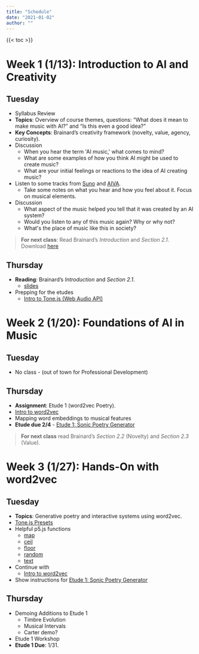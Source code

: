 ```yaml
---
title: "Schedule"
date: "2021-01-02"
author: ""
---
```


{{< toc >}}

# Week 1 (1/13): Introduction to AI and Creativity

## Tuesday

- Syllabus Review
- **Topics**: Overview of course themes, questions: “What does it mean to make music with AI?” and “Is this even a good idea?”
- **Key Concepts**: Brainard’s creativity framework (novelty, value, agency, curiosity).
- Discussion
  - When you hear the term 'AI music,' what comes to mind?
  - What are some examples of how you think AI might be used to create music?
  - What are your initial feelings or reactions to the idea of AI creating music?
- Listen to some tracks from [Suno](https://suno.com/) and [AIVA](https://www.aiva.ai/).
  - Take some notes on what you hear and how you feel about it. Focus on musical elements. 
- Discussion
  - What aspect of the music helped you tell that it was created by an AI system?
  - Would you listen to any of this music again? Why or why not?
  - What's the place of music like this in society?


> **For next class**: Read Brainard’s *Introduction* and *Section 2.1*. 
> Download [here](https://philpapers.org/archive/BRATCC-9.pdf)

## Thursday 

- **Reading**: Brainard’s *Introduction* and *Section 2.1*.
  - [slides](../lectures/week-1/brainard-intro-2.1/)
- Prepping for the etudes
  - [Intro to Tone.js (Web Audio API)](../lectures/week-1/tonejs-intro) 

# Week 2 (1/20): Foundations of AI in Music

## Tuesday

- No class - (out of town for Professional Development)

<!-- - **Topics**: GOFAI techniques (rule-based systems, algorithmic composition) and their relevance today.
- **Activity**: Analyze algorithmic compositions for novelty. -->
  
## Thursday

- **Assignment**: Etude 1 (word2vec Poetry).
- [Intro to word2vec](../lectures/week-2/word2vec-intro)
- Mapping word embeddings to musical features
- **Etude due 2/4** - [Etude 1: Sonic Poetry Generator](../projects#etude-1-sonic-poetry-generator)
  
> **For next class** read Brainard’s *Section 2.2* (Novelty) and *Section 2.3* (Value).

# Week 3 (1/27): Hands-On with word2vec

## Tuesday 

- **Topics**: Generative poetry and interactive systems using word2vec.
- [Tone.js Presets](https://www.guitarland.com/MusicTheoryWithToneJS/Presets-gh-pages/)
- Helpful p5.js functions 
  - [map](https://p5js.org/reference/p5/map/)
  - [ceil](https://p5js.org/reference/p5/ceil)
  - [floor](https://p5js.org/reference/p5/floor)
  - [random](https://p5js.org/reference/p5/random)
  - [text](https://p5js.org/reference/p5/text)
- Continue with 
  - [Intro to word2vec](../lectures/week-2/word2vec-intro)
- Show instructions for [Etude 1: Sonic Poetry Generator](../projects#etude-1-sonic-poetry-generator)

## Thursday

- Demoing Additions to Etude 1
  - Timbre Evolution
  - Musical Intervals
  - Carter demo? 
- Etude 1 Workshop
- **Etude 1 Due**: 1/31.
  
<!-- - **Assignment**: Reflection: "What is creativity in AI systems?" -->
<!--   
## **Week 4 (2/3): Machine Learning for Music**
- **Topics**: MIR techniques (k-NN, SVM, HMM) and applications in feature extraction and classification.
- **Key Concepts**: Agency in creative tasks.
- **Activity**: Discuss whether classifiers exhibit intentionality or reflect human agency.
- **Reading**: Brainard’s *Section 2.4* (Agency).
- **Assignment**: Etude 2 (Genre Classifier and Audio Mosaic).
  
## **Week 5 (2/10): Audio Feature Extraction and Classification**
- **Topics**: Extracting timbre, pitch, and rhythm features; training classifiers for genre identification.
- **Key Concepts**: Agency and ethical implications of automated systems.
- **Activity**: Debate: “Does automation devalue human musicianship?”
- **Reading**: Supplemental article on copyright and AI.
  

## **Week 6 (2/17): Creative Audio Manipulation**
- **Topics**: Audio mosaics and collage-making techniques.
- **Key Concepts**: Curiosity as a condition for creativity; copyright and ownership issues.
- **Activity**: Discuss ethical challenges in AI-generated works.
- **Etude 2 Due**: 2/16.
- **Class Presentations**: Mosaic outputs.
  
## **Week 7 (2/24): Interactive Machine Learning and HCI**
- **Topics**: Wekinator and humans-in-the-loop systems.
- **Key Concepts**: Human agency in collaborative systems; impact of AI on musicians.
- **Activity**: Analyze AI-generated works for balance between human and AI contributions.
- **Reading**: Brainard’s *Section 2.5* (Curiosity).
- **Assignment**: Etude 3 (Wekinator Interactive Toys).
  ## **Week 8 (3/3): Designing Interactive AI Systems**
- **Topics**: Building Wekinator-based prototypes.
- **Key Concepts**: Balancing human involvement and AI autonomy in creative processes.
- **Reflection**: “What level of human involvement is needed for creativity?”
  
## **Week 9 (3/10): Spring Break – No Class**
  
## **Week 10 (3/17): AI and Deep Learning for Music**
- **Topics**: RNNs, GANs, VAEs, transformers for music generation.
- **Key Concepts**: Preserving cultural authenticity in AI models.
- **Activity**: Explore culturally specific music datasets and discuss ethical guidelines for their use.
- **Etude 3 Due**: 3/19.
- **No Class**: 3/20 (MoxSonic).
  
## **Week 11 (3/24): Final Project Introduction**
- **Topics**: "Escaping the Turing Trap"—conceptualizing systems for human-AI collaboration.
- **Key Concepts**: Ethical considerations: copyright, cultural authenticity, and human impact.
- **Activity**: Begin brainstorming and prototyping.
- **Reading**: Assign supplemental paper on cultural representation in AI.
  
## **Week 12 (3/31): System Design for AI and Music**
- **Topics**: Discriminative vs. generative systems; inclusive and ethical design principles.
- **Activity**: Draft project proposals addressing ethical challenges.
  
## **Week 13 (4/7): Progress Check-In**
- **Topics**: Peer feedback and collaborative critique on prototypes.
- **Key Concepts**: Balancing automation and human interaction in design.
- **Activity**: Discuss how projects align with ethical guidelines.
  
## **Weeks 14-16 (4/14 – 4/28): Final Project Work**
- **Topics**: Refinement and implementation of final projects.
- **Key Concepts**: Iterative design, agency, and ethical considerations.
- **Activity**: In-class work sessions, one-on-one consultations with the instructor, peer reviews.
  
## **Final Exam Day: Final Presentations**
- **Topics**: Showcase completed projects to peers and possibly an external audience.
- **Activity**: Presentations followed by a class discussion reflecting on course learning goals, creativity, and ethical insights. -->

